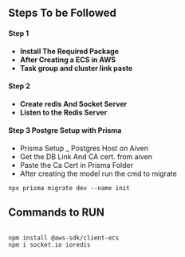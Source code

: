 ## Steps To be Followed


#### Step 1

- __Install The Required Package__
- __After Creating a ECS in AWS__
- __Task group and cluster link paste__

#### Step 2
- __Create redis And Socket Server__
- __Listen to the Redis Server__

#### Step 3 Postgre Setup with Prisma
- Prisma Setup 
_ Postgres Host on Aiven 
- Get the DB Link And CA cert. from aiven 
- Paste the Ca Cert in Prisma Folder
- After creating the model run the cmd to migrate
```
npx prisma migrate dev --name init
```
## Commands to RUN
```

npm install @aws-sdk/client-ecs
npm i socket.io ioredis

```